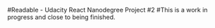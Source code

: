 #Readable - Udacity React Nanodegree Project #2
#This is a work in progress and close to being finished.
